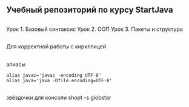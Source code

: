 ## Учебный репозиторий по курсу StartJava
##
Урок 1. Базовый синтаксис
Урок 2. ООП
Урок 3. Пакеты и структура

##
Для корректной работы с кириллицей
##
алиасы
```
alias javac='javac -encoding UTF-8'
alias java='java -Dfile.encoding=UTF-8'
```
##
звёздочки для консоли
shopt -s globstar
